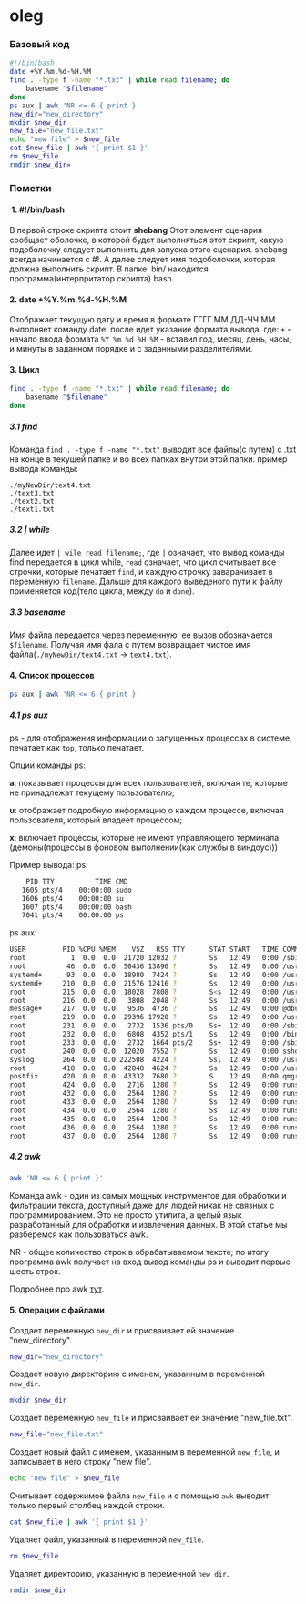 # oleg

### Базовый код

```bash
#!/bin/bash
date +%Y.%m.%d-%H.%M
find . -type f -name "*.txt" | while read filename; do
    basename "$filename"
done
ps aux | awk 'NR <= 6 { print }'
new_dir="new_directory"
mkdir $new_dir
new_file="new_file.txt"
echo "new file" > $new_file
cat $new_file | awk '{ print $1 }'
rm $new_file
rmdir $new_dir»
```

### Пометки

####  1. #!/bin/bash
В первой строке скрипта стоит **shebang**
Этот элемент сценария сообщает оболочке, в которой будет выполняться этот скрипт, какую подоболочку следует выполнить для запуска этого сценария. shebang всегда начинается с #!. А далее следует имя подоболочки, которая должна выполнить скрипт.
В папке  bin/ находится программа(интерпритатор скрипта) bash. 

#### 2. date +%Y.%m.%d-%H.%M
Отображает текущую дату и время в формате ГГГГ.ММ.ДД-ЧЧ.ММ.
выполняет команду date. после идет указание формата вывода, где:
  `+` - начало ввода формата
  `%Y %m %d %H %M` - вставил год, месяц, день, часы, и минуты в заданном порядке и с заданными разделителями.

#### 3. Цикл
```bash
find . -type f -name "*.txt" | while read filename; do
    basename "$filename"
done
```
##### 3.1 find
Команда `find . -type f -name "*.txt"` выводит все файлы(с путем) с .txt на конце в текущей папке и во всех папках внутри этой папки.
пример вывода команды:
```
./myNewDir/text4.txt
./text3.txt
./text2.txt
./text1.txt
```
##### 3.2 | while
Далее идет `| wile read filename;`, где `|` означает, что вывод команды find передается в цикл while,
`read` означает, что цикл считывает все строчки, которые печатает `find`, и каждую строчку заварачивает в переменную `filename`.
Дальше для каждого выведеного пути к файлу применяется код(тело цикла, между `do` и `done`).

##### 3.3 basename
Имя файла передается через переменную, ее вызов обозначается `$filename`.
Получая имя фала с путем возвращает чистое имя файла(`./myNewDir/text4.txt` -> `text4.txt`).

#### 4. Список процессов
```bash
ps aux | awk 'NR <= 6 { print }'
```

##### 4.1 ps aux
ps - для отображения информации о запущенных процессах в системе, печатает как `top`, только печатает.

Опции команды ps:

**a**: показывает процессы для всех пользователей, включая те, которые не принадлежат текущему пользователю;

**u**: отображает подробную информацию о каждом процессе, включая пользователя, который владеет процессом;

**x**: включает процессы, которые не имеют управляющего терминала.(демоны(процессы в фоновом выполнении(как службы в виндоус)))

Пример вывода:
  ps:
```bash
    PID TTY          TIME CMD
   1605 pts/4    00:00:00 sudo
   1606 pts/4    00:00:00 su
   1607 pts/4    00:00:00 bash
   7041 pts/4    00:00:00 ps
```
  ps aux:
  ```bash
USER         PID %CPU %MEM    VSZ   RSS TTY      STAT START   TIME COMMAND
root           1  0.0  0.0  21720 12032 ?        Ss   12:49   0:00 /sbin/init
root          46  0.0  0.0  50436 13896 ?        Ss   12:49   0:00 /usr/lib/syst
systemd+      93  0.0  0.0  18980  7424 ?        Ss   12:49   0:00 /usr/lib/syst
systemd+     210  0.0  0.0  21576 12416 ?        Ss   12:49   0:00 /usr/lib/syst
root         215  0.0  0.0  18028  7808 ?        S<s  12:49   0:00 /usr/lib/syst
root         216  0.0  0.0   3808  2048 ?        Ss   12:49   0:00 /usr/sbin/cro
message+     217  0.0  0.0   9536  4736 ?        Ss   12:49   0:00 @dbus-daemon
root         219  0.0  0.0  29396 17920 ?        Ss   12:49   0:00 /usr/bin/pyth
root         231  0.0  0.0   2732  1536 pts/0    Ss+  12:49   0:00 /sbin/agetty
root         232  0.0  0.0   6808  4352 pts/1    Ss   12:49   0:00 /bin/login -p
root         233  0.0  0.0   2732  1664 pts/2    Ss+  12:49   0:00 /sbin/agetty
root         240  0.0  0.0  12020  7552 ?        Ss   12:49   0:00 sshd: /usr/sb
syslog       264  0.0  0.0 222508  4224 ?        Ssl  12:49   0:00 /usr/sbin/rsy
root         418  0.0  0.0  42848  4624 ?        Ss   12:49   0:00 /usr/lib/post
postfix      420  0.0  0.0  43332  7680 ?        S    12:49   0:00 qmgr -l -t un
root         424  0.0  0.0   2716  1280 ?        Ss   12:49   0:00 runsvdir -P /
root         432  0.0  0.0   2564  1280 ?        Ss   12:49   0:00 runsv sidekiq
root         433  0.0  0.0   2564  1280 ?        Ss   12:49   0:00 runsv gitlab-
root         434  0.0  0.0   2564  1280 ?        Ss   12:49   0:00 runsv gitlab-
root         435  0.0  0.0   2564  1280 ?        Ss   12:49   0:00 runsv postgre
root         436  0.0  0.0   2564  1280 ?        Ss   12:49   0:00 runsv gitlab-
root         437  0.0  0.0   2564  1280 ?        Ss   12:49   0:00 runsv puma
```
##### 4.2 awk
```bash
awk 'NR <= 6 { print }'
```
Команда awk - один из самых мощных инструментов для обработки и фильтрации текста, доступный даже для людей никак не связных с программированием. Это не просто утилита, а целый язык разработанный для обработки и извлечения данных. В этой статье мы разберемся как пользоваться awk.

NR - общее количество строк в обрабатываемом тексте;
по итогу программа awk получает на вход вывод команды ps и выводит первые шесть строк.

Подробнее про awk [тут](https://losst.pro/ispolzovanie-awk-v-linux#google_vignette).

#### 5. Операции с файлами
Создает переменную `new_dir` и присваивает ей значение "new_directory".
```bash
new_dir="new_directory"
```
Создает новую директорию с именем, указанным в переменной `new_dir`.
```bash
mkdir $new_dir
```
Создает переменную `new_file` и присваивает ей значение "new_file.txt".
```bash
new_file="new_file.txt"
```
Создает новый файл с именем, указанным в переменной `new_file`, и записывает в него строку "new file".
```bash
echo "new file" > $new_file
```
Считывает содержимое файла `new_file` и с помощью `awk` выводит только первый столбец каждой строки.
```bash
cat $new_file | awk '{ print $1 }'
```
Удаляет файл, указанный в переменной `new_file`.
```bash
rm $new_file
```
Удаляет директорию, указанную в переменной `new_dir`.
```bash
rmdir $new_dir
```
